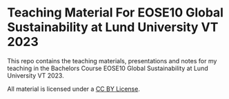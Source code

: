 # Teaching Material For EOSE10 Global Sustainability at Lund University VT 2023

This repo contains the teaching materials, presentations and notes for my teaching in the Bachelors Course EOSE10 Global Sustainability at Lund University VT 2023.

All material is licensed under a [CC BY License](https://creativecommons.org/licenses/by/4.0/).
